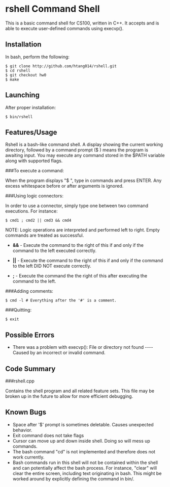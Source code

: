 # rshell Command Shell
This is a basic command shell for CS100, written in C++.  It accepts and is able to execute user-defined commands using execvp().

## Installation
In bash, perform the following:
```
$ git clone http://github.com/htang014/rshell.git
$ cd rshell
$ git checkout hw0
$ make

```
## Launching
After proper installation:
```
$ bin/rshell
```

## Features/Usage
Rshell is a bash-like command shell.  A display showing the current working directory, followed by a command prompt ($ ) means the program is awaiting input.  You may execute any command stored in the $PATH variable along with supported flags.



###To execute a command:

When the program displays "$ ", type in commands and press ENTER.  Any excess whitespace before or after arguments is ignored.



###Using logic connectors:

In order to use a connector, simply type one between two command executions. For instance:
```
$ cmd1 ; cmd2 || cmd3 && cmd4
```

NOTE: Logic operations are interpreted and performed left to right. Empty commands are treated as successful.

* **&&** - Execute the command to the right of this if and only if the command to the left executed correctly.

* **||** - Execute the command to the right of this if and only if the command to the left DID NOT execute correctly.

* **;** - Execute the command the the right of this after executing the command to the left.

###Adding comments:

```
$ cmd -l # Everything after the '#' is a comment.
```

###Quitting:
```
$ exit
```

## Possible Errors
* There was a problem with execvp(): File or directory not found ---- Caused by an incorrect or invalid command.

## Code Summary

###rshell.cpp

Contains the shell program and all related feature sets.  This file may be broken up in the future to allow for more efficient debugging.

## Known Bugs
* Space after '$' prompt is sometimes deletable.  Causes unexpected behavior.
* Exit command does not take flags
* Cursor can move up and down inside shell.  Doing so will mess up commands.
* The bash command "cd" is not implemented and therefore does not work currently.
* Bash commands run in this shell will not be contained within the shell and can potentially affect the bash process.  For instance, "clear" will clear the entire screen, including text originating in bash.  This might be worked around by explicitly defining the command in bin/.
